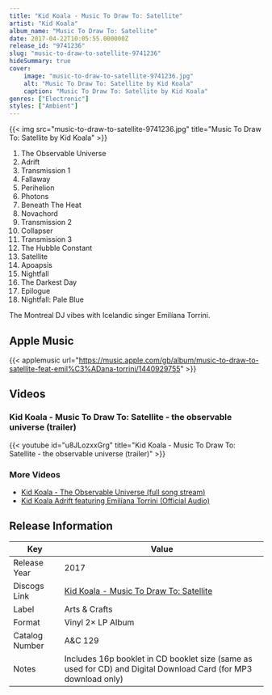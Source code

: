 ```yaml
---
title: "Kid Koala - Music To Draw To: Satellite"
artist: "Kid Koala"
album_name: "Music To Draw To: Satellite"
date: 2017-04-22T10:05:55.000000Z
release_id: "9741236"
slug: "music-to-draw-to-satellite-9741236"
hideSummary: true
cover:
    image: "music-to-draw-to-satellite-9741236.jpg"
    alt: "Music To Draw To: Satellite by Kid Koala"
    caption: "Music To Draw To: Satellite by Kid Koala"
genres: ["Electronic"]
styles: ["Ambient"]
---
```


{{< img src="music-to-draw-to-satellite-9741236.jpg" title="Music To Draw To: Satellite by Kid Koala" >}}

<!-- section break -->

1. The Observable Universe
2. Adrift
3. Transmission 1
4. Fallaway
5. Perihelion
6. Photons
7. Beneath The Heat
8. Novachord
9. Transmission 2
10. Collapser
11. Transmission 3
12. The Hubble Constant
13. Satellite
14. Apoapsis
15. Nightfall
16. The Darkest Day
17. Epilogue
18. Nightfall: Pale Blue

<!-- section break -->


The Montreal DJ vibes with Icelandic singer Emilíana Torrini.



## Apple Music
{{< applemusic url="https://music.apple.com/gb/album/music-to-draw-to-satellite-feat-emil%C3%ADana-torrini/1440929755" >}}





## Videos
### Kid Koala - Music To Draw To: Satellite - the observable universe (trailer)
{{< youtube id="u8JLozxxGrg" title="Kid Koala - Music To Draw To: Satellite - the observable universe (trailer)" >}}<br>

### More Videos

- [Kid Koala - The Observable Universe (full song stream)](https://www.youtube.com/watch?v=ZDuCTIhvD5w)
- [Kid Koala Adrift featuring Emilíana Torrini (Official Audio)](https://www.youtube.com/watch?v=QXLK91GLnjg)


## Release Information
|  Key           | Value                                                |
| ---------------| ---------------------------------------------------- |
| Release Year   | 2017                                   |
| Discogs Link   | [Kid Koala - Music To Draw To: Satellite](https://www.discogs.com/release/9741236-Kid-Koala-Featuring-Emil%C3%ADana-Torrini-Music-To-Draw-To-Satellite) |
| Label          | Arts & Crafts |
| Format         | Vinyl 2× LP Album |
| Catalog Number | A&C 129 |
| Notes | Includes 16p booklet  in CD booklet size (same as used for CD) and Digital Download Card (for MP3 download only) |